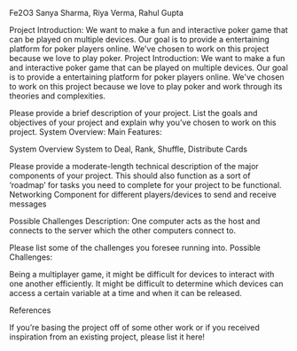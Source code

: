 Fe2O3
Sanya Sharma, Riya Verma, Rahul Gupta

Project Introduction: We want to make a fun and interactive poker game that can be played on multiple devices. Our goal is to provide a entertaining platform for poker players online. We've chosen to work on this project because we love to play poker. 
Project Introduction: We want to make a fun and interactive poker game that can be played on multiple devices. Our goal is to provide a entertaining platform for poker players online. We've chosen to work on this project because we love to play poker and work through its theories and complexities. 

Please provide a brief description of your project. List the goals and objectives of your project and explain why you’ve chosen to work on this project.
System Overview: Main Features: 

System Overview
System to Deal, Rank, Shuffle, Distribute Cards

Please provide a moderate-length technical description of the major components of your project. This should also function as a sort of ‘roadmap’ for tasks you need to complete for your project to be functional.
Networking Component for different players/devices to send and receive messages

Possible Challenges
Description: One computer acts as the host and connects to the server which the other computers connect to. 

Please list some of the challenges you foresee running into.
Possible Challenges:

Being a multiplayer game, it might be difficult for devices to interact with one another efficiently. It might be difficult to determine which devices can access a certain variable at a time and when it can be released. 

References

If you’re basing the project off of some other work or if you received inspiration from an existing project, please list it here!
